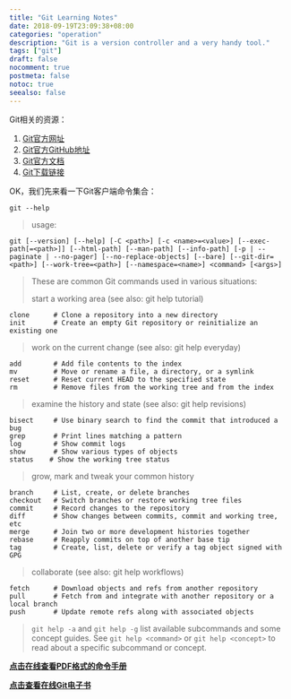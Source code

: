 ```yaml
---
title: "Git Learning Notes"
date: 2018-09-19T23:09:38+08:00
categories: "operation"
description: "Git is a version controller and a very handy tool."
tags: ["git"]
draft: false
nocomment: true
postmeta: false
notoc: true
seealso: false
---
```


Git相关的资源：

1. [Git官方网址](https://git-scm.com)
2. [Git官方GitHub地址](https://github.com/git/git)
3. [Git官方文档](https://git-scm.com/doc)
4. [Git下载链接](https://git-scm.com/downloads)

OK，我们先来看一下Git客户端命令集合：

> 
	git --help
> 
>usage:
>
    git [--version] [--help] [-C <path>] [-c <name>=<value>] [--exec-path[=<path>]] [--html-path] [--man-path] [--info-path] [-p | --paginate | --no-pager] [--no-replace-objects] [--bare] [--git-dir=<path>] [--work-tree=<path>] [--namespace=<name>] <command> [<args>]
>These are common Git commands used in various situations:
>
>start a working area (see also: git help tutorial)
>
	clone      # Clone a repository into a new directory
   	init       # Create an empty Git repository or reinitialize an existing one
>
>work on the current change (see also: git help everyday)
>
	add        # Add file contents to the index
   	mv         # Move or rename a file, a directory, or a symlink
   	reset      # Reset current HEAD to the specified state
   	rm         # Remove files from the working tree and from the index
>
>examine the history and state (see also: git help revisions)
>
   	bisect     # Use binary search to find the commit that introduced a bug
   	grep       # Print lines matching a pattern
   	log        # Show commit logs
   	show       # Show various types of objects
  	status    # Show the working tree status
>
>grow, mark and tweak your common history
>
   	branch     # List, create, or delete branches
   	checkout   # Switch branches or restore working tree files
  	commit     # Record changes to the repository
  	diff       # Show changes between commits, commit and working tree, etc
  	merge      # Join two or more development histories together
   	rebase     # Reapply commits on top of another base tip
   	tag        # Create, list, delete or verify a tag object signed with GPG
>
>collaborate (see also: git help workflows)
>
	fetch      # Download objects and refs from another repository
   	pull       # Fetch from and integrate with another repository or a local branch
   	push       # Update remote refs along with associated objects
>
> `git help -a` and `git help -g` list available subcommands and some
concept guides. 
>See `git help <command>` or `git help <concept>`
to read about a specific subcommand or concept.

[**点击在线查看PDF格式的命令手册**](/books/github-git-cheat-sheet.pdf)

[**点击查看在线Git电子书**](/books/pro-git-book.pdf)